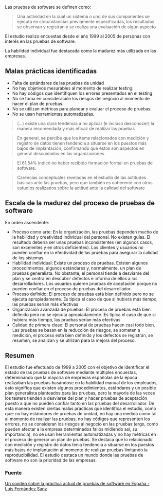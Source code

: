 Las pruebas de software se definen como:
> Una actividad en la cual un sistema o uno de sus componentes se ejecuta en circunstancias previamente especificadas, los resultados se observan y registran y se realiza una evaluación de algún aspecto

El estudio realizo encuestas desde el año 1999 al 2005 de personas con interés en las pruebas de software.  

La habilidad individual fue destacada como la madurez más utilizada en las empresas.

## Malas prácticas identificadas
- Falta de estándares de las pruebas de unidad 
- No hay objetivos mesurables al momento de realizar testing
- No hay códigos que identifiquen los errores presentados en el testing
- No se toma en consideración los riesgos del negocio al momento de hacer el plan de pruebas.
- No se utilizan métricas para planear y evaluar el proceso de pruebas.
- No se usan herramientas automatizadas.

> (...) existe una clara tendencia a no aplicar (e incluso desconocer) la manera recomendada y más eficaz de realizar las pruebas

> En general, se percibe que los ítems relacionados con medición y registro de datos tienen tendencia a situarse en los puestos más bajos de implantación, confirmando que éstos son aspectos en general descuidados en las organizaciones.

> El 61,54% indicó no haber recibido formación formal en pruebas de software.

> Carencias conceptuales reveladas en el estudio de las actitudes básicas ante las pruebas, pero que también es coherente con otros estudios realizados sobre la actitud ante la calidad del software

## Escala de la madurez del proceso de pruebas de software

En orden ascendente: 
- Proceso como arte: En la organización, las pruebas dependen mucho de la habilidad y creatividad individual del personal. No existen guías. El resultado debería ser unas pruebas inconsistentes (en algunos casos, son excelentes y en otros deficientes). Los clientes y usuarios no pueden confiar en la efectividad de las pruebas para asegurar la calidad de los sistemas.
- Habilidad individual: Existe un proceso de pruebas. Existen algunos procedimientos, algunos estándares y, normalmente, un plan de pruebas generalista. No obstante, el personal tiende a desviarse del plan y se centra en descubrir defectos e informa de ellos a los desarrolladores. Los usuarios quieren pruebas de aceptación porque no pueden confiar en el proceso de pruebas del desarrollador.
- Proceso definido: El proceso de pruebas está bien definido pero no se ejecuta apropiadamente. Es típica el caso de que si hubiera más tiempo, las pruebas serían más efectivas
- Organización avanzada de pruebas: El proceso de pruebas está bien definido pero no se ejecuta apropiadamente. Es típica el caso de que si hubiera más tiempo, las pruebas serían más efectivas
- Calidad de primera clase: El personal de pruebas hacen casi todo bien. Las pruebas se basan en la reducción de riesgos, se someten a medición, el proceso está bien definido y los defectos se registran, se resumen, se analizan y se utilizan para la mejora del proceso.


## Resumen

El estudio fue efectuado de 1999 a 2005 con el objetivo de identificar el estado de las pruebas de software mediante múltiples encuestas, determinando que la mayoría de empresas españolas de la época realizaban las pruebas basándose en la habilidad manual de los empleados, esto significa que existen algunos procedimientos, estándares y un posible plan generalista planteados para las pruebas, pero la mayoría de las veces los testers tienden a desviarse del plan y hacer pruebas de aceptación puesto a que no pueden confiar tanto en las pruebas del desarrollador. De esta manera existen ciertas malas practicas que identifica el estudio, como que: no hay estándares de pruebas de unidad, no hay una medida como tal al momento de realizar las pruebas, no hay códigos que representen los errores, no se consideran los riesgos al negocio en las pruebas (ergo, como pueden afectar a la empresa determinados fallos midiendo así, su importancia), no se usan herramientas automatizadas y no hay métricas en el proceso de generar un plan de pruebas. Se destaca que lo relacionado con medición y registro de datos tenia tendencia a situarse en los puestos más bajos de implantación al momento de realizar pruebas limitando la reproducibilidad. El estudio destaca un mundo donde las pruebas de software no son la prioridad de las empresas.  

### Fuente
[Un sondeo sobre la práctica actual de pruebas de software en España - Luis Fernández Sanz](https://www.redalyc.org/pdf/922/92210205.pdf)